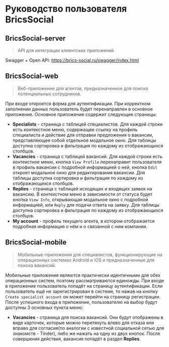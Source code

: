 # Руководство пользователя BricsSocial
## BricsSocial-server

> API для интеграции клиентских приложений

Swagger + Open API: https://brics-social.ru/swagger/index.html

## BricsSocial-web

> Веб-приложение для агентов, предназначенное для поиска потенциальных сотрудников.

При входе откроется форма для аутентификации. При корректном заполнении данных пользователь будет перенаправлен в основное приложение.
Основное приложение содержит следующие страницы:
- **Specialists** - страница с таблицей специалистов. Для каждой строки есть контекстное меню, содержащее ссылку на профиль специалиста и действие для отправки предложения о вакансии, представляющее собой отдельное модальное окно. Для таблицы доступна сортировка и фильтрация по каждому из отображающихся столбцов.
- **Vacancies** - страница с таблицей вакансий. Для каждой строки есть контекстное меню, кнопка `View Profile` перенаправит пользователя в профиль вакансии с подробной информацией о ней, кнопка `Edit` откроет модальное окно для редактирования вакансии. Для таблицы доступна сортировка и фильтрация по каждому из отображающихся столбцов.
- **Replies** - страница с таблицей исходящих и входящих заявок на вакансию. В контекстном меню в зависимости от статуса будет кнопка `View Info`, открывающая модальное окно с подробной информацией, или `Reply` для подачи ответа на заявку. Для таблицы доступна сортировка и фильтрация по каждому из отображающихся столбцов.
- **My account** - профиль текущего агента, в котором отображается подробная информация о нём и о связанной с ним компании.

## BricsSocial-mobile

> Мобильные-приложения для специалистов, функционирующие на операционных системах Android и iOS и предназначенные для поиска вакансий.

Мобильные приложения являются практически идентичными для обех операционных систем, поэтому рассматриваются единожды.
При входе в приложение пользователь попадёт на страницу аутентификации. Если пользователь ещё не зарегистрирован в системе, то нажав на кнопку `Create specialist account` он может перейти на страницу регистрации. После успешного входа в приложение, пользователю на выбор будут доступны 3 основных пункта меню:
- **Vacancies** - страница для поиска вакансий. Они будут отображены в виде карточек, которые можно перетянуть влево для отказа или вправо для согласия(по аналогии с известной социальной сетью для знакомств - Tinder), либо же нажать на одну из двух кнопок. После совершения действия, вакансия попадёт в раздел **Replies**.
